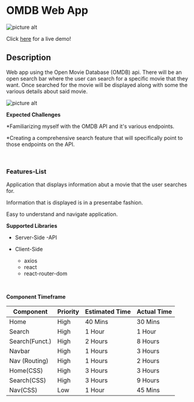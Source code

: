 # OMDB Web App

![picture alt](https://www.programmableweb.com/sites/default/files/styles/facebook_scale_height_200/public/OMDb%20API.png?itok=sFxdpUFo)

Click [here](http://omdb-cc.surge.sh/) for a live demo!

## Description ###

Web app using the Open Movie Database (OMDB) api. There will be an open search bar where the user can search for a specific movie that they want. Once searched for the movie will be displayed along with some the various details about said movie. 

![picture alt](https://media3.giphy.com/media/6pJNYBYSMFod2/source.gif)


**Expected Challenges** 

*Familiarizing myself with the OMDB API and it's various endpoints.

*Creating a comprehensive search feature that will specifically point to those endpoints on the API.


&nbsp;
&nbsp;
&nbsp;

### Features-List ###

Application that displays information abut a movie that the user searches for.

Information that is displayed is in a presentabe fashion.

Easy to understand and navigate application.


**Supported Libraries**

* Server-Side
  -API

* Client-Side
  - axios
  - react
  - react-router-dom

&nbsp;
&nbsp;
&nbsp;
&nbsp;
&nbsp;


**Component Timeframe**

Component     | Priority      | Estimated Time  |  Actual Time  |
------------- | ------------- |---------------  |-------------  |
Home          | High          | 40 Mins         | 30 Mins       |
Search        | High          | 1 Hour          | 1 Hour        |
Search(Funct.)| High          | 2 Hours         | 8 Hours       |
Navbar        | High          | 1 Hours         | 3 Hours       |
Nav  (Routing)| High          | 1 Hours         | 2 Hours       |
Home(CSS)     | High          | 3 Hours         | 3 Hours       |
Search(CSS)   | High          | 3 Hours         | 9 Hours       |
Nav(CSS)      | Low           | 1 Hour          | 45 Mins       |
